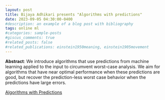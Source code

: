 ```yaml
---
layout: post
title: Bijaya Adhikari presents "Algorithms with predictions"
date: 2023-09-05 04:30:00-0400
#description: an example of a blog post with bibliography
tags: online ml
#categories: sample-posts
#giscus_comments: true
#related_posts: false
#related_publications: einstein1950meaning, einstein1905movement
---
```


  
**Abstract**: We introduce algorithms that use predictions from machine learning applied to the input to circumvent worst-case analysis. We aim for algorithms that have near optimal performance when these predictions are good, but recover the prediction-less worst case behavior when the predictions have large errors.

[Algorithms with Predictions](http://www.cs.toronto.edu/~bor/2421s21/papers/mitzenmacher-survey.pdf)